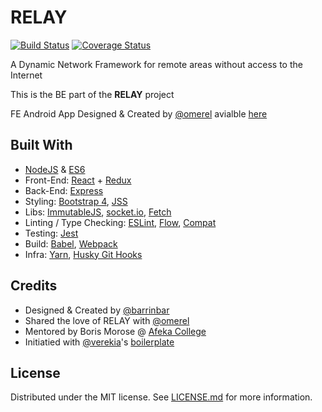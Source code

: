 # RELAY

[![Build Status](https://img.shields.io/travis/barrinbar/learnode.svg?style=flat-square)](https://travis-ci.org/barrinbar/RELAY)
[![Coverage Status](https://img.shields.io/coveralls/barrinbar/learnode.svg?style=flat-square)](https://coveralls.io/github/barrinbar/RELAY?branch=master)

A Dynamic Network Framework for remote areas without access to the Internet

This is the BE part of the **RELAY** project

FE Android App Designed & Created by [@omerel](https://twitter.com/omerel) avialble [here](https://github.com/omerel/RELAY)

## Built With

* [NodeJS](https://nodejs.org/) & [ES6](http://es6-features.org/)
* Front-End: [React](https://facebook.github.io/react/) + [Redux](http://redux.js.org)
* Back-End: [Express](https://expressjs.com)
* Styling: [Bootstrap 4](https://v4-alpha.getbootstrap.com), [JSS](http://cssinjs.org/)
* Libs: [ImmutableJS](https://facebook.github.io/immutable-js/), [socket.io](https://github.com/socketio/socket.io), [Fetch](https://developer.mozilla.org/en-US/docs/Web/API/Fetch_API/Using_Fetch)
* Linting / Type Checking: [ESLint](http://eslint.org/), [Flow](https://flowtype.org/), [Compat](https://github.com/amilajack/eslint-plugin-compat)
* Testing: [Jest](https://facebook.github.io/jest/)
* Build: [Babel](https://babeljs.io/), [Webpack](https://webpack.js.org/)
* Infra: [Yarn](https://yarnpkg.com/), [Husky Git Hooks](https://github.com/typicode/husky)

## Credits

* Designed & Created by [@barrinbar](https://twitter.com/barrinbar)
* Shared the love of RELAY with [@omerel](https://twitter.com/omerel)
* Mentored by Boris Morose @ [Afeka College](http://english.afeka.ac.il)
* Initiatied with [@verekia](https://github.com/verekia/)'s [boilerplate](https://github.com/verekia/js-stack-from-scratch/releases)

## License

Distributed under the MIT license. See [LICENSE.md](LICENSE.md) for more information.